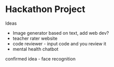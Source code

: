 # Hackathon Project 

Ideas
- Image generator based on text, add web dev?
- teacher rater website
- code reviewer - input code and you review it
- mental health chatbot

confirmed idea - face recognition

